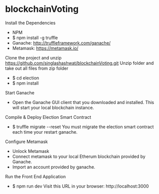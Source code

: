 # blockchainVoting

Install the Dependencies
 - NPM
 - $ npm install -g truffle
 - Ganache: http://truffleframework.com/ganache/
 - Metamask: https://metamask.io/
 
 Clone the project and unzip
 https://github.com/singlashashwat/blockchainVoting.git
 Unzip folder and take out all files from zip folder
 - $ cd election
 - $ npm install
 
 Start Ganache
 - Open the Ganache GUI client that you downloaded and installed. This will start your local blockchain instance.
 
 Compile & Deploy Election Smart Contract
 - $ truffle migrate --reset You must migrate the election smart contract each time your restart ganache.
 
 Configure Metamask
 - Unlock Metamask
 - Connect metamask to your local Etherum blockchain provided by Ganache.
 - Import an account provided by ganache.
 
 Run the Front End Application
 - $ npm run dev Visit this URL in your browser: http://localhost:3000

